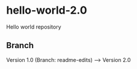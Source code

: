 # hello-world-2.0
Hello world repository
## Branch
Version 1.0 (Branch: readme-edits) --> Version 2.0
